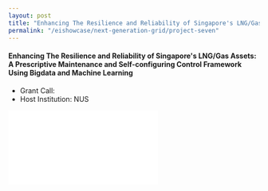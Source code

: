 ```yaml
---
layout: post
title: "Enhancing The Resilience and Reliability of Singapore's LNG/Gas Assets: A Prescriptive Maintenance and Self-configuring Control Framework Using Bigdata and Machine Learning"
permalink: "/eishowcase/next-generation-grid/project-seven"
---
```

#### Enhancing The Resilience and Reliability of Singapore's LNG/Gas Assets: A Prescriptive Maintenance and Self-configuring Control Framework Using Bigdata and Machine Learning
* Grant Call: 
* Host Institution: NUS

<div class="showcase-embed-container">
	<embed type="application/pdf" src="/images/showcase/next_generation_grid_07.pdf#view=FitH">
</div>